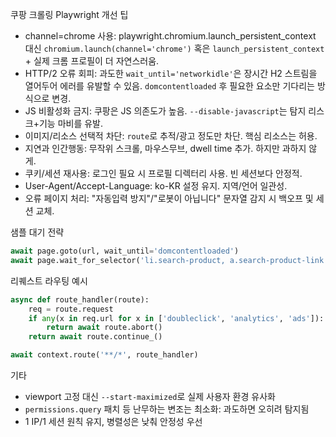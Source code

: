 쿠팡 크롤링 Playwright 개선 팁

- channel=chrome 사용: playwright.chromium.launch_persistent_context 대신 `chromium.launch(channel='chrome')` 혹은 `launch_persistent_context` + 실제 크롬 프로필이 더 자연스러움.
- HTTP/2 오류 회피: 과도한 `wait_until='networkidle'`은 장시간 H2 스트림을 열어두어 에러를 유발할 수 있음. `domcontentloaded` 후 필요한 요소만 기다리는 방식으로 변경.
- JS 비활성화 금지: 쿠팡은 JS 의존도가 높음. `--disable-javascript`는 탐지 리스크+기능 마비를 유발.
- 이미지/리소스 선택적 차단: `route`로 추적/광고 정도만 차단. 핵심 리소스는 허용.
- 지연과 인간행동: 무작위 스크롤, 마우스무브, dwell time 추가. 하지만 과하지 않게.
- 쿠키/세션 재사용: 로그인 필요 시 프로필 디렉터리 사용. 빈 세션보다 안정적.
- User-Agent/Accept-Language: ko-KR 설정 유지. 지역/언어 일관성.
- 오류 페이지 처리: "자동입력 방지"/"로봇이 아닙니다" 문자열 감지 시 백오프 및 세션 교체.

샘플 대기 전략

```python
await page.goto(url, wait_until='domcontentloaded')
await page.wait_for_selector('li.search-product, a.search-product-link')
```

리퀘스트 라우팅 예시

```python
async def route_handler(route):
    req = route.request
    if any(x in req.url for x in ['doubleclick', 'analytics', 'ads']):
        return await route.abort()
    return await route.continue_()

await context.route('**/*', route_handler)
```

기타
- viewport 고정 대신 `--start-maximized`로 실제 사용자 환경 유사화
- `permissions.query` 패치 등 난무하는 변조는 최소화: 과도하면 오히려 탐지됨
- 1 IP/1 세션 원칙 유지, 병렬성은 낮춰 안정성 우선
